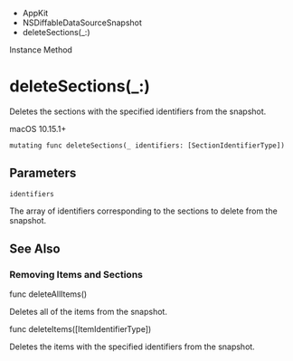 

- AppKit
- NSDiffableDataSourceSnapshot
-  deleteSections(\_:) 

Instance Method

# deleteSections(\_:)

Deletes the sections with the specified identifiers from the snapshot.

macOS 10.15.1+

``` source
mutating func deleteSections(_ identifiers: [SectionIdentifierType])
```

## Parameters 

`identifiers`  

The array of identifiers corresponding to the sections to delete from the snapshot.

## See Also

### Removing Items and Sections

func deleteAllItems()

Deletes all of the items from the snapshot.

func deleteItems([ItemIdentifierType])

Deletes the items with the specified identifiers from the snapshot.

